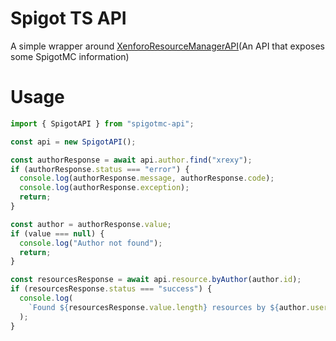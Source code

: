 # Spigot TS API

A simple wrapper around [XenforoResourceManagerAPI](https://github.com/SpigotMC/XenforoResourceManagerAPI)(An API that exposes some SpigotMC information)

# Usage

```ts
import { SpigotAPI } from "spigotmc-api";

const api = new SpigotAPI();

const authorResponse = await api.author.find("xrexy");
if (authorResponse.status === "error") {
  console.log(authorResponse.message, authorResponse.code);
  console.log(authorResponse.exception);
  return;
}

const author = authorResponse.value;
if (value === null) {
  console.log("Author not found");
  return;
}

const resourcesResponse = await api.resource.byAuthor(author.id);
if (resourcesResponse.status === "success") {
  console.log(
    `Found ${resourcesResponse.value.length} resources by ${author.username}`
  );
}
```
